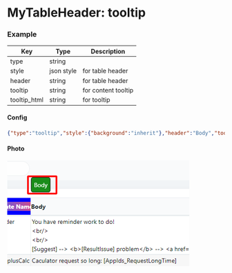# MyTableHeader: tooltip

### Example
| Key         | Type       | Description        |
| ----------- | ---------- | -----------        |
| type        | string     |                    |
| style       | json style | for table header   |
| header      | string     | for table header   |
| tooltip     | string     | for content tooltip|
| tooltip_html| string     | for tooltip        |
#### Config

```json
{"type":"tooltip","style":{"background":"inherit"},"header":"Body","tooltip":"123456","tooltip_html":"<div style='padding:6px;font-size:14px; background:green;border:1px solid #000;border-radius:5px' >Body</div>"}
```

#### Photo

![](../../.gitbook/assets/MTHtooltip2.png)
